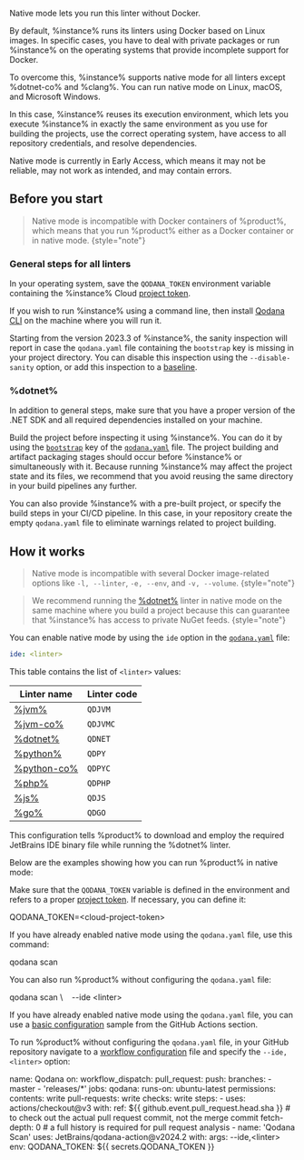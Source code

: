 [//]: # (title: Native mode)

<link-summary>Native mode lets you run this linter without Docker.</link-summary>

By default, %instance% runs its linters using Docker based on Linux images. 
In specific cases, you have to deal with private packages or run %instance% on the operating systems that
provide incomplete support for Docker. 

To overcome this, %instance% supports native mode for all linters except %dotnet-co% and %clang%.
You can run native mode on Linux, macOS, and Microsoft Windows.

In this case, %instance% reuses its execution environment, which lets you execute %instance% in exactly the same 
environment as you use for building the projects, use the correct operating system, have access to all repository
credentials, and resolve dependencies. 

<note>
    Native mode is currently in Early Access, which means it may not be reliable, may not work as intended, and may contain errors.
</note>

## Before you start

> Native mode is incompatible with Docker containers of %product%, which means that you run
> %product% either as a Docker container or in native mode.
> {style="note"}

### General steps for all linters

In your operating system, save the `QODANA_TOKEN` environment variable containing the %instance% Cloud
[project token](project-token.md).

If you wish to run %instance% using a command line, then install [Qodana CLI](Quick-start.topic#quickstart-run-using-cli) on the machine where you will run it.

Starting from the version 2023.3 of %instance%, the sanity inspection will report in case the `qodana.yaml` file
containing the `bootstrap` key is missing in your project directory. You can disable this inspection using the 
`--disable-sanity` option, or add this inspection to a [baseline](baseline.topic).

### %dotnet%

In addition to general steps, make sure that you have a proper version of the .NET SDK and all required 
dependencies installed on your machine. 

Build the project before inspecting it using %instance%. You can do it by using the [`bootstrap`](before-running-qodana.md) key of the 
[`qodana.yaml`](qodana-yaml.md) file. The project building and artifact 
packaging stages should occur before %instance% or simultaneously with it. Because running %instance% may affect the 
project state and its files, we recommend that you avoid reusing the same directory in your build pipelines any further. 

You can also provide %instance% with a pre-built project, or specify the build steps in your CI/CD pipeline. In this 
case, in your repository create the empty `qodana.yaml` file to eliminate warnings related to project building.

## How it works

> Native mode is incompatible with several Docker image-related options like `-l, --linter`,
`-e, --env`, and `-v, --volume`.
{style="note"}

> We recommend running the [%dotnet%](dotnet.md) linter in native mode on the same machine where you build a project 
> because this can guarantee that %instance% has access to private NuGet feeds.
{style="note"}

You can enable native mode by using the `ide` option in the [`qodana.yaml`](qodana-yaml.md) file: 

```yaml
ide: <linter>
```

This table contains the list of `<linter>` values:

| Linter name                | Linter code |
|----------------------------|-------------|
| [%jvm%](jvm.md)            | `QDJVM`     |
| [%jvm-co%](jvm.md)         | `QDJVMC`    |
| [%dotnet%](dotnet.md)      | `QDNET`     |
| [%python%](python.md)      | `QDPY`      |
| [%python-co%](python.md)   | `QDPYC`     |
| [%php%](php.md)            | `QDPHP`     |
| [%js%](js.md)              | `QDJS`      |
| [%go%](golang.md)          | `QDGO`      |


This configuration tells %product% to download and employ the required JetBrains IDE binary file while running the
%dotnet% linter.

Below are the examples showing how you can run %product% in native mode:

<tabs group="cli-settings">
    <tab title="Qodana CLI" group-key="native-mode-qodana-cli">
                <procedure>
                    <step>
                        <p>Make sure that the <code>QODANA_TOKEN</code> variable is defined in the environment and refers to a proper 
                        <a href="project-token.md">project token</a>. If necessary, you can define it:</p>
                        <code-block lang="shell" prompt="$">
                            QODANA_TOKEN=&lt;cloud-project-token&gt;
                        </code-block>
                    </step>
                    <step>
                        <p>If you have already enabled native mode using the <code>qodana.yaml</code> file, use this 
                        command:</p>
                        <code-block lang="shell" prompt="$">qodana scan</code-block>
                        <p>You can also run %product% without configuring the <code>qodana.yaml</code> file:</p>
                        <code-block lang="shell" prompt="$">
                            qodana scan \
                            &nbsp;&nbsp;&nbsp;--ide &lt;linter&gt;
                        </code-block>
                    </step>
                </procedure>
    </tab>
    <tab title="GitHub Actions" group-key="native-mode-github">
        <p>If you have already enabled native mode using the <code>qodana.yaml</code> file, you can use a 
        <a href="github.md" anchor="Basic+configuration">basic configuration</a> sample from the GitHub Actions section.</p>
        <p>To run %product% without configuring the <code>qodana.yaml</code> file, in your GitHub repository navigate to 
        a <a href="github.md" anchor="Basic+configuration">workflow configuration</a> file and specify the <code>--ide,&lt;linter&gt;</code> option:</p>
        <code-block lan="yaml">
        name: Qodana
        on:
          workflow_dispatch:
          pull_request:
          push:
            branches:
              - master
              - 'releases/*'
        jobs:
          qodana:
            runs-on: ubuntu-latest
            permissions:
              contents: write
              pull-requests: write
              checks: write
            steps:
              - uses: actions/checkout@v3
                with:
                  ref: ${{ github.event.pull_request.head.sha }}  # to check out the actual pull request commit, not the merge commit
                  fetch-depth: 0  # a full history is required for pull request analysis
              - name: 'Qodana Scan'
                uses: JetBrains/qodana-action@v2024.2
                with:
                  args: --ide,&lt;linter&gt;
                env:
                  QODANA_TOKEN: ${{ secrets.QODANA_TOKEN }}
        </code-block>
    </tab>
</tabs>
